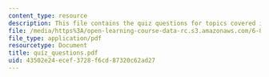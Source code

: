 ```yaml
---
content_type: resource
description: This file contains the quiz questions for topics covered in the course.
file: /media/https%3A/open-learning-course-data-rc.s3.amazonaws.com/6-883-pervasive-human-centric-computing-sma-5508-spring-2006/43502e24ecef3728f6cd87320c62ad27_quiz_questions.pdf
file_type: application/pdf
resourcetype: Document
title: quiz_questions.pdf
uid: 43502e24-ecef-3728-f6cd-87320c62ad27
---
```

